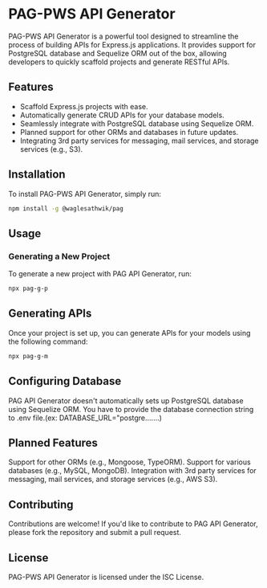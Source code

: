 # PAG-PWS API Generator

PAG-PWS API Generator is a powerful tool designed to streamline the process of building APIs for Express.js applications. It provides support for PostgreSQL database and Sequelize ORM out of the box, allowing developers to quickly scaffold projects and generate RESTful APIs.

## Features

- Scaffold Express.js projects with ease.
- Automatically generate CRUD APIs for your database models.
- Seamlessly integrate with PostgreSQL database using Sequelize ORM.
- Planned support for other ORMs and databases in future updates.
- Integrating 3rd party services for messaging, mail services, and storage services (e.g., S3).

## Installation

To install PAG-PWS API Generator, simply run:

```bash
npm install -g @waglesathwik/pag
```

## Usage
### Generating a New Project
To generate a new project with PAG API Generator, run:

```bash
npx pag-g-p
```

## Generating APIs
Once your project is set up, you can generate APIs for your models using the following command:

```bash
npx pag-g-m
```
## Configuring Database

PAG API Generator doesn't automatically sets up PostgreSQL database using Sequelize ORM. You have to provide the database connection string to .env file.(ex: DATABASE_URL="postgre.......)

## Planned Features
Support for other ORMs (e.g., Mongoose, TypeORM).
Support for various databases (e.g., MySQL, MongoDB).
Integration with 3rd party services for messaging, mail services, and storage services (e.g., AWS S3).
## Contributing
Contributions are welcome! If you'd like to contribute to PAG API Generator, please fork the repository and submit a pull request.

## License

PAG-PWS API Generator is licensed under the ISC License.
